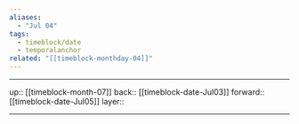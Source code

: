 ```yaml
---
aliases:
  - "Jul 04"
tags:
  - timeblock/date
  - temporalanchor
related: "[[timeblock-monthday-04]]"
---
```




***

up:: [[timeblock-month-07]]
back:: [[timeblock-date-Jul03]]
forward:: [[timeblock-date-Jul05]]
layer:: 

***
